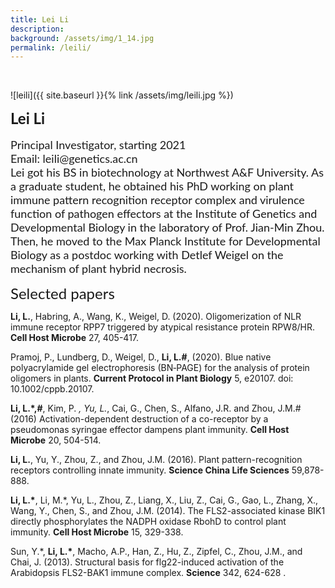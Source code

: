 ```yaml
---
title: Lei Li
description:   
background: /assets/img/1_14.jpg
permalink: /leili/
---
```




&nbsp;

![leili]({{ site.baseurl }}{% link /assets/img/leili.jpg %})


<font face="Lato" size="5">
  <b>Lei Li</b>
</font>

<br/>
<br/>

<font size="4" face="Lato">
Principal Investigator, starting 2021
<br/>
Email: leili@genetics.ac.cn
<br/>
Lei got his BS in biotechnology at Northwest A&F University. As a graduate student, he obtained his PhD working on plant immune pattern recognition receptor complex and virulence function of pathogen effectors at the Institute of Genetics and Developmental Biology in the laboratory of Prof. Jian-Min Zhou. Then, he moved to the Max Planck Institute for Developmental Biology as a postdoc working with Detlef Weigel on the mechanism of plant hybrid necrosis.
</font>
  
<font size="5" face="Lato">Selected papers</font>
<br/>

**Li, L.**, Habring, A., Wang, K., Weigel, D. (2020). Oligomerization of NLR immune receptor RPP7 triggered by atypical resistance protein RPW8/HR. **Cell Host Microbe** 27, 405-417.

Pramoj, P., Lundberg, D., Weigel, D., **Li, L.\#**, (2020). Blue native polyacrylamide gel electrophoresis (BN‐PAGE) for the analysis of protein oligomers in plants. **Current Protocol in Plant Biology** 5, e20107. doi: 10.1002/cppb.20107.

**Li, L.\*,#**, Kim, P. *, Yu, L.*, Cai, G., Chen, S., Alfano, J.R. and Zhou, J.M.# (2016) Activation-dependent destruction of a co-receptor by a pseudomonas syringae effector dampens plant immunity. **Cell Host Microbe** 20, 504-514.

**Li, L.**, Yu, Y., Zhou, Z., and Zhou, J.M. (2016). Plant pattern-recognition receptors controlling innate immunity. **Science China Life Sciences** 59,878-888.

**Li, L.\***, Li, M.\*, Yu, L., Zhou, Z., Liang, X., Liu, Z., Cai, G., Gao, L., Zhang, X., Wang, Y., Chen, S., and Zhou, J.M. (2014). The FLS2-associated kinase BIK1 directly phosphorylates the NADPH oxidase RbohD to control plant immunity. **Cell Host Microbe** 15, 329-338.

Sun, Y.\*, **Li, L.\***, Macho, A.P., Han, Z., Hu, Z., Zipfel, C., Zhou, J.M., and Chai, J. (2013). Structural basis for flg22-induced activation of the Arabidopsis FLS2-BAK1 immune complex. **Science** 342, 624-628 .


<br/>
<br/>
